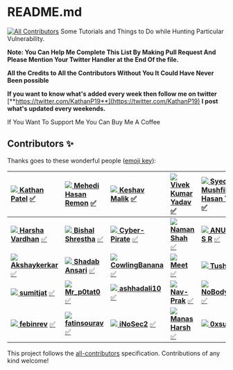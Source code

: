# README.md

[![All Contributors](https://img.shields.io/badge/all_contributors-34-orange.svg?style=flat-square)](./#contributors-)  Some Tutorials and Things to Do while Hunting Particular Vulnerability.

**Note: You Can Help Me Complete This List By Making Pull Request And Please Mention Your Twitter Handler at the End Of the file.**

**All the Credits to All the Contributors Without You It Could Have Never Been possible**

**If you want to know what's added every week then follow me on twitter** [**https://twitter.com/KathanP19**](https://twitter.com/KathanP19) **I post what's updated every weekends.**

If You Want To Support Me You Can Buy Me A Coffee

## Contributors ✨

Thanks goes to these wonderful people \([emoji key](https://allcontributors.org/docs/en/emoji-key)\):

| [![](https://avatars2.githubusercontent.com/u/33719912?v=4) **Kathan Patel**](https://github.com/KathanP19) [✅](./#tutorial-KathanP19) | [![](https://avatars2.githubusercontent.com/u/54717234?v=4) **Mehedi Hasan Remon**](https://github.com/remonsec) [✅](./#tutorial-remonsec) | [![](https://avatars3.githubusercontent.com/u/33570148?v=4) **Keshav Malik**](https://www.theinfosecguy.me) [✅](./#tutorial-theinfosecguy) | [![](https://avatars3.githubusercontent.com/u/32324065?v=4) **Vivek Kumar Yadav**](https://0xd3vil.github.io/) [✅](./#tutorial-0xd3vil) | [![](https://avatars0.githubusercontent.com/u/60981314?v=4) **Syed Mushfik Hasan Tahsin**](https://twitter.com/smhtahsin33) [✅](./#tutorial-SMHTahsin33) | [![](https://avatars1.githubusercontent.com/u/68891432?v=4) **Deepak Dhiman**](https://github.com/Virdoexhunter) [✅](./#tutorial-Virdoexhunter) | [![](https://avatars3.githubusercontent.com/u/49231687?v=4) **maverickNerd**](https://github.com/maverickNerd) [✅](./#tutorial-maverickNerd) |
| :--- | :--- | :--- | :--- | :--- | :--- | :--- |
| [![](https://avatars3.githubusercontent.com/u/47480010?v=4) **Harsha Vardhan**](http://harsha.ambati05@gmail.com) [✅](./#tutorial-Harsha-Ambati) | [![](https://avatars3.githubusercontent.com/u/26160488?v=4) **Bishal Shrestha**](https://github.com/bishal0x01) [✅](./#tutorial-bishal0x01) | [![](https://avatars1.githubusercontent.com/u/69442715?v=4) **Cyber-Pirate**](https://github.com/Cyber-Pirate) [✅](./#tutorial-Cyber-Pirate) | [![](https://avatars1.githubusercontent.com/u/61796314?v=4) **Naman Shah**](https://github.com/h4ckboy19) [✅](./#tutorial-h4ckboy19) | [![](https://avatars3.githubusercontent.com/u/44763564?v=4) **ANUGRAH S R**](https://anugrahsr.netlify.com/) [✅](./#tutorial-Anugrahsr) | [![](https://avatars1.githubusercontent.com/u/47445489?v=4) **Aishwarya Kendle**](https://github.com/SocioDroid) [✅](./#tutorial-SocioDroid) | [![](https://avatars2.githubusercontent.com/u/32749116?v=4) **MadMaxx**](https://github.com/SandeepkrishnaS) [✅](./#tutorial-SandeepkrishnaS) |
| [![](https://avatars3.githubusercontent.com/u/71178984?v=4) **Akshaykerkar**](https://github.com/Akshaykerkar) [✅](./#tutorial-Akshaykerkar) | [![](https://avatars2.githubusercontent.com/u/6929303?v=4) **Shadab Ansari**](https://github.com/shadabansari) [✅](./#tutorial-shadabansari) | [![](https://avatars0.githubusercontent.com/u/51919963?v=4) **CowlingBanana**](https://github.com/CowlingBanana) [✅](./#tutorial-CowlingBanana) | [![](https://avatars3.githubusercontent.com/u/54794940?v=4) **Meet**](https://github.com/1nVok3r1729) [✅](./#tutorial-1nVok3r1729) | [![](https://avatars1.githubusercontent.com/u/55856490?v=4) **Tushar**](https://github.com/tushars25) [✅](./#tutorial-tushars25) | [![](https://avatars3.githubusercontent.com/u/8291014?v=4) **Chintan Gurjar**](http://infosecninja.blogspot.com/) [✅](./#tutorial-iamthefrogy) | [![](https://avatars3.githubusercontent.com/u/36130152?v=4) **praneeth1998**](https://github.com/praneeth1998) [✅](./#tutorial-praneeth1998) |
| [![](https://avatars2.githubusercontent.com/u/36793278?v=4) **sumitjat**](http://instagram.com/sumitjat) [✅](./#tutorial-sumitjat) | [![](https://avatars1.githubusercontent.com/u/59037001?v=4) **Mr\_p0tat0**](https://github.com/Mr-p0tat0) [✅](./#tutorial-Mr-p0tat0) | [![](https://avatars1.githubusercontent.com/u/54775497?v=4) **ashhadali10**](https://github.com/ashhadali10) [✅](./#tutorial-ashhadali10) | [![](https://avatars1.githubusercontent.com/u/54226343?v=4) **Nav-Prak**](https://github.com/Nav-Prak) [✅](./#tutorial-Nav-Prak) | [![](https://avatars0.githubusercontent.com/u/35371691?v=4) **NoBodysSafe**](https://github.com/CXVVMVII) [✅](./#tutorial-CXVVMVII) | [![](https://avatars3.githubusercontent.com/u/7793324?v=4) **Max Boll**](https://github.com/bolli95) [✅](./#tutorial-bolli95) | [![](https://avatars2.githubusercontent.com/u/55628921?v=4) **Yash K**](https://github.com/Yashrk078) [✅](./#tutorial-Yashrk078) |
| [![](https://avatars2.githubusercontent.com/u/52229330?v=4) **febinrev**](https://github.com/febinrev) [✅](./#tutorial-febinrev) | [![](https://avatars3.githubusercontent.com/u/15983667?v=4) **fatinsourav**](http://fatinsourav.github.io) [✅](./#tutorial-fatinsourav) | [![](https://avatars2.githubusercontent.com/u/51358868?v=4) **iNoSec2**](https://github.com/iNoSec2) [✅](./#tutorial-iNoSec2) | [![](https://avatars3.githubusercontent.com/u/33492814?v=4) **Manas Harsh**](https://github.com/manasjha7) [✅](./#tutorial-manasjha7) | [![](https://avatars2.githubusercontent.com/u/60779622?v=4) **0xsunil**](https://github.com/0xsunil) [✅](./#tutorial-0xsunil) | [![](https://avatars1.githubusercontent.com/u/60481830?v=4) **Rakesh**](https://github.com/deephunt3r) [✅](./#tutorial-deephunt3r) |  |

This project follows the [all-contributors](https://github.com/all-contributors/all-contributors) specification. Contributions of any kind welcome!

